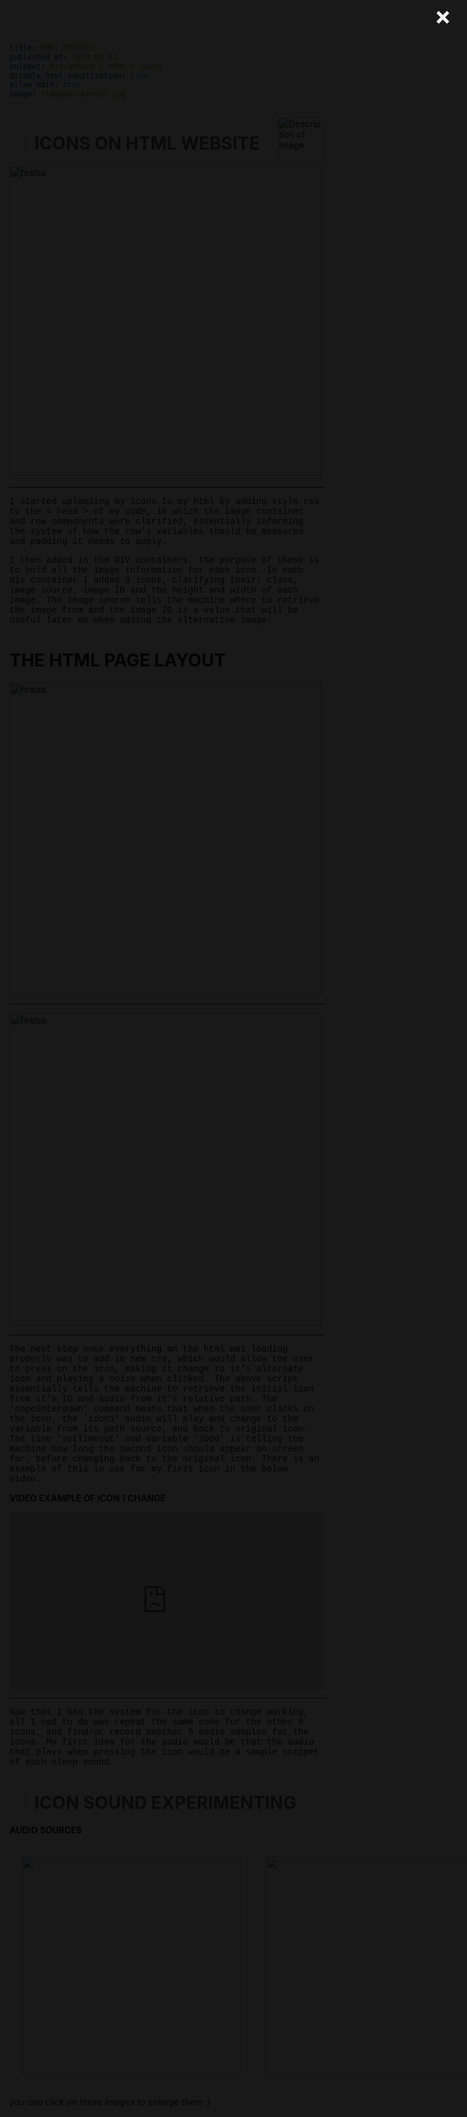 ```yaml
---
title: DMS1_POST013
published_at: 2024-09-01
snippet: Assignment 2 HTML + Sound
disable_html_sanitization: true
allow_math: true
image: /images/sketch7.jpg
---
```


<img src="https://www.hardjewelry.com/cdn/shop/files/ezgif.com-gif-maker_3.gif?v=1649272041" alt="Description of Image" style="float:right; margin-left:20px; width:75px; height:auto;">

># **ICONS ON HTML WEBSITE**

<img src="ss1/establishing.png" alt="firstss" width="500" height="500">

---

<style>
  .custom-font {
    font-family: 'Courier New', Courier, monospace;
  }
</style>

<p class="custom-font">
I started uploading my icons to my html by adding style css to the < head > of my code, in which the image container and row components were clarified, essentially informing the system of how the row's variables should be measured and padding it needs to apply.
<style>
  .custom-font {
    font-family: 'Courier New', Courier, monospace;
  }
</style>

<p class="custom-font">
I then added in the DIV containers, the purpose of these is to hold all the image information for each icon. In each div container I added 3 icons, clarifying their; class, image source, image ID and the height and width of each image. The image source tells the machine where to retrieve the image from and the image ID is a value that will be useful later on when adding the alternative image.

# **THE HTML PAGE LAYOUT**

<img src="ss1/html.png" alt="firstss" width="500" height="500">

---

<img src="ss1/imagechange.png" alt="firstss" width="500" height="500">

---

<style>
  .custom-font {
    font-family: 'Courier New', Courier, monospace;
  }
</style>

<p class="custom-font">
The next step once everything on the html was loading properly was to add in new css, which would allow the user to press on the icon, making it change to it's alternate icon and playing a noise when clicked. The above script essentially tells the machine to retrieve the initial icon from it's ID and audio from it's relative path. The 'onpointerdown' command means that when the user clicks on the icon, the 'icon1' audio will play and change to the variable from its path source, and back to original icon. The line 'setTimeout' and variable '2000' is telling the machine how long the second icon should appear on screen for, before changing back to the original icon. There is an example of this in use for my first icon in the below video.

 **VIDEO EXAMPLE OF ICON 1 CHANGE**

<div style="position: relative; padding-bottom: 56.25%; height: 0;"><iframe src="https://www.loom.com/embed/792e540572e646cf9f48f9aa1c661834?sid=c478e244-0d31-447a-b34a-5bdd27b9e8db" frameborder="0" webkitallowfullscreen mozallowfullscreen allowfullscreen style="position: absolute; top: 0; left: 0; width: 100%; height: 100%;"></iframe></div>

---

<style>
  .custom-font {
    font-family: 'Courier New', Courier, monospace;
  }
</style>

<p class="custom-font">
Now that I had the system for the icon to change working, all I had to do was repeat the same code for the other 8 icons, and find/or record another 8 audio samples for the icons. My first idea for the audio would be that the audio that plays when pressing the icon would be a sample snippet of each sleep sound.

># **ICON SOUND EXPERIMENTING**

<style>
        .row{
            width:720px;
            margin: 10px auto 10px auto ;
        }
        .image-container {
            display: table-cell;
            vertical-align: middle;
            padding:20px;
        }
 </style>

**AUDIO SOURCES**

<div class="row">
    <div class="image-container">
        <img id="sound" src="ss1/soundly.png" height="350" width="350" onclick="openModal(this)">
    </div>
    <div class="image-container">
        <img id="youtubestudio" src="ss1/studio.png" height="350" width="350" onclick="openModal(this)">
    </div>
</div>

<!-- The Modal -->
<div id="myModal" class="modal">
    <span class="close" onclick="closeModal()">&times;</span>
    <img class="modal-content" id="img01">
</div>

<style>
    .modal {
    display: none; /* Hidden by default */
    position: fixed; /* Stay in place */
    z-index: 1; /* Sit on top */
    left: 0;
    top: 0;
    width: 100%; /* Full width */
    height: 100%; /* Full height */
    overflow: auto; /* Enable scroll if needed */
    background-color: rgba(0, 0, 0, 0.9); /* Black w/ opacity */
    
    display: flex; /* Flexbox for centering */
    align-items: center; /* Center vertically */
    justify-content: center; /* Center horizontally */
}

.modal-content {
    max-width: 80%;
    max-height: 80%;
    border-radius: 8px;
}

.close {
    position: absolute;
    top: 10px;
    right: 25px;
    color: #f1f1f1;
    font-size: 40px;
    font-weight: bold;
    transition: 0.3s;
}

.close:hover,
.close:focus {
    color: #bbb;
    text-decoration: none;
    cursor: pointer;
}

</style>

<script>
function openModal(imgElement) {
  console.log("openModal called");
  var modal = document.getElementById("myModal");
  var modalImg = document.getElementById("img01");
  modal.style.display = "flex"; // Use flex to center the modal
  modalImg.src = imgElement.src;
}
function closeModal() {
  var modal = document.getElementById("myModal");
  modal.style.display = "none";
}
</script>
</body>

*you can click on these images to enlarge them :)*